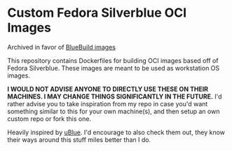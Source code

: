 # Custom Fedora Silverblue OCI Images

Archived in favor of [BlueBuild images](https://github.com/TibiIius/bluebuild-images)

This repository contains Dockerfiles for building OCI images based off of Fedora Silverblue.
These images are meant to be used as workstation OS images.

**I WOULD NOT ADVISE ANYONE TO DIRECTLY USE THESE ON THEIR MACHINES. I MAY CHANGE THINGS SIGNIFICANTLY IN THE FUTURE.**
I'd rather advise you to take inspiration from my repo in case you'd want something similar to this for your own machine(s), and then setup an own custom repo or fork this one.

Heavily inspired by [uBlue](https://github.com/ublue-os). I'd encourage to also check them out, they know their ways around this stuff miles better than I do.
